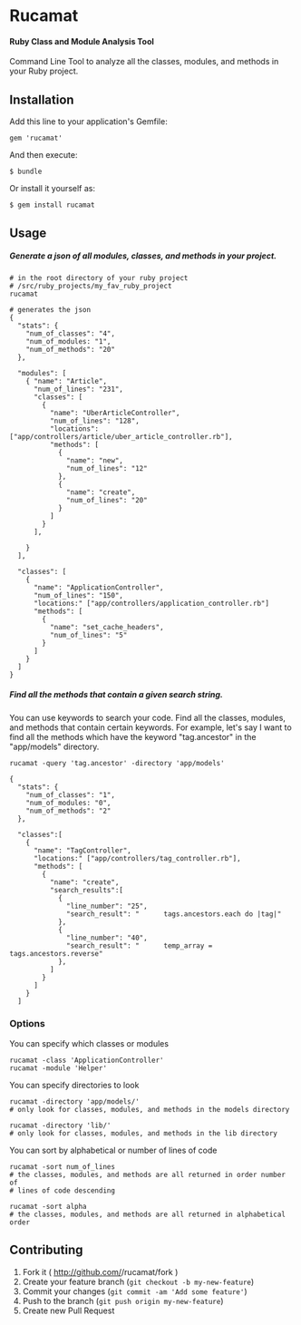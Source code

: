 # Rucamat
#### Ruby Class and Module Analysis Tool

Command Line Tool to analyze all the classes, modules, and methods in your Ruby project.

## Installation

Add this line to your application's Gemfile:

    gem 'rucamat'

And then execute:

    $ bundle

Or install it yourself as:

    $ gem install rucamat

## Usage

##### Generate a json of all modules, classes, and methods in your project.

```
# in the root directory of your ruby project
# /src/ruby_projects/my_fav_ruby_project
rucamat

# generates the json
{
  "stats": {
    "num_of_classes": "4",
    "num_of_modules: "1",
    "num_of_methods": "20"
  },

  "modules": [
    { "name": "Article",
      "num_of_lines": "231",
      "classes": [
        {
          "name": "UberArticleController",
          "num_of_lines": "128",
          "locations": ["app/controllers/article/uber_article_controller.rb"],
          "methods": [ 
            { 
              "name": "new",
              "num_of_lines": "12"
            },
            {
              "name": "create",
              "num_of_lines": "20"
            }
          ]
        }
      ],
      
    }
  ],

  "classes": [
    {
      "name": "ApplicationController",
      "num_of_lines": "150",
      "locations:" ["app/controllers/application_controller.rb"]
      "methods": [
        {
          "name": "set_cache_headers",
          "num_of_lines": "5"
        }
      ]
    }
  ]
}
```

##### Find all the methods that contain a given search string.
You can use keywords to search your code.  Find all the classes, modules, and methods that contain certain keywords.  For example, let's say I want to find all the methods which have the keyword "tag.ancestor" in the "app/models" directory.

```
rucamat -query 'tag.ancestor' -directory 'app/models'

{
  "stats": {
    "num_of_classes": "1",
    "num_of_modules: "0",
    "num_of_methods": "2"
  },

  "classes":[
    {
      "name": "TagController",
      "locations:" ["app/controllers/tag_controller.rb"],
      "methods": [
        {
          "name": "create",
          "search_results":[
            {
              "line_number": "25",
              "search_result": "      tags.ancestors.each do |tag|"
            },
            {
              "line_number": "40",
              "search_result": "      temp_array = tags.ancestors.reverse"
            },
          ]
        }
      ]
    }
  ]

```

### Options

You can specify which classes or modules

```
rucamat -class 'ApplicationController'
rucamat -module 'Helper'
```

You can specify directories to look
```
rucamat -directory 'app/models/'
# only look for classes, modules, and methods in the models directory

rucamat -directory 'lib/'
# only look for classes, modules, and methods in the lib directory
```

You can sort by alphabetical or number of lines of code
```
rucamat -sort num_of_lines
# the classes, modules, and methods are all returned in order number of
# lines of code descending

rucamat -sort alpha
# the classes, modules, and methods are all returned in alphabetical order
```

## Contributing

1. Fork it ( http://github.com/<my-github-username>/rucamat/fork )
2. Create your feature branch (`git checkout -b my-new-feature`)
3. Commit your changes (`git commit -am 'Add some feature'`)
4. Push to the branch (`git push origin my-new-feature`)
5. Create new Pull Request

